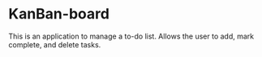 # KanBan-board

This is an application to manage a to-do list. Allows the user to add, mark complete, and delete tasks.
